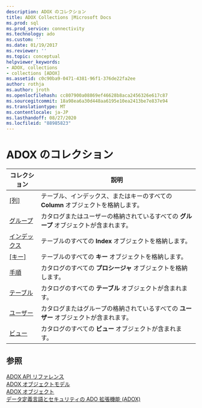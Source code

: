 ```yaml
---
description: ADOX のコレクション
title: ADOX Collections |Microsoft Docs
ms.prod: sql
ms.prod_service: connectivity
ms.technology: ado
ms.custom: ''
ms.date: 01/19/2017
ms.reviewer: ''
ms.topic: conceptual
helpviewer_keywords:
- ADOX, collections
- collections [ADOX]
ms.assetid: c0c90ba9-0471-4381-96f1-376de22fa2ee
author: rothja
ms.author: jroth
ms.openlocfilehash: cc807900a08869ef46628b8aca2456326e617c87
ms.sourcegitcommit: 18a98ea6a30d448aa6195e10ea2413be7e837e94
ms.translationtype: MT
ms.contentlocale: ja-JP
ms.lasthandoff: 08/27/2020
ms.locfileid: "88985823"
---
```

# <a name="adox-collections"></a>ADOX のコレクション

|コレクション|説明|  
|-|-|  
|[[列]](./columns-collection-adox.md)|テーブル、インデックス、またはキーのすべての **Column** オブジェクトを格納します。|  
|[グループ](./groups-collection-adox.md)|カタログまたはユーザーの格納されているすべての **グループ** オブジェクトが含まれます。|  
|[インデックス](./indexes-collection-adox.md)|テーブルのすべての **Index** オブジェクトを格納します。|  
|[[キー]](./keys-collection-adox.md)|テーブルのすべての **キー** オブジェクトを格納します。|  
|[手順](./procedures-collection-adox.md)|カタログのすべての **プロシージャ** オブジェクトを格納します。|  
|[テーブル](./tables-collection-adox.md)|カタログのすべての **テーブル** オブジェクトが含まれます。|  
|[ユーザー](./users-collection-adox.md)|カタログまたはグループの格納されているすべての **ユーザー** オブジェクトが含まれます。|  
|[ビュー](./views-collection-adox.md)|カタログのすべての **ビュー** オブジェクトが含まれます。|  
  
## <a name="see-also"></a>参照  
 [ADOX API リファレンス](./adox-object-model.md?view=sql-server-ver15)   
 [ADOX オブジェクトモデル](./adox-object-model.md)   
 [ADOX オブジェクト](./adox-objects.md)   
 [データ定義言語とセキュリティの ADO 拡張機能 (ADOX)](../../guide/extensions/ado-extensions-for-data-definition-language-and-security-adox.md)